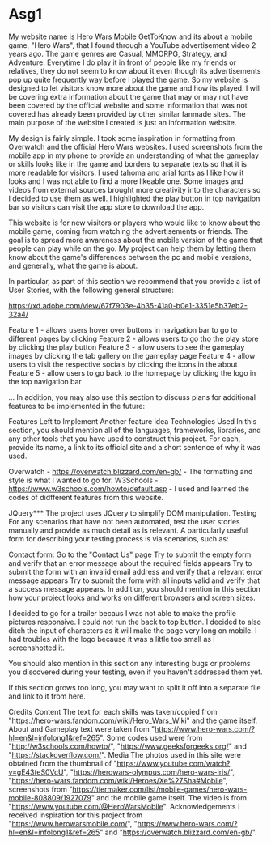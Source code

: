 # Asg1
My website name is Hero Wars Mobile GetToKnow and its about a mobile game, "Hero Wars", that I found through a YouTube advertisement video 2 years ago. The game genres are Casual, MMORPG, Strategy, and Adventure. Everytime I do play it in front of people like my friends or relatives, they do not seem to know about it even though its advertisements pop up quite frequently way before I played the game. So my website is designed to let visitors know more about the game and how its played. I will be covering extra information about the game that may or may not have been covered by the official website and some information that was not covered has already been provided by other similar fanmade sites. The main purpose of the website I created is just an information website.

My design is fairly simple. I took some inspiration in formatting from Overwatch and the official Hero Wars websites. I used screenshots from the mobile app in my phone to provide an understanding of what the gameplay or skills looks like in the game and borders to separate texts so that it is more readable for visitors. I used tahoma and arial fonts as I like how it looks and I was not able to find a more likeable one. Some images and videos from external sources brought more creativity into the characters so I decided to use them as well. I highlighted the play button in top navigation bar so visitors can visit the app store to download the app. 
 
This website is for new visitors or players who would like to know about the mobile game, coming from watching the advertisements or friends. The goal is to spread more awareness about the mobile version of the game that people can play while on the go. My project can help them by letting them know about the game's differences between the pc and mobile versions, and generally, what the game is about.

In particular, as part of this section we recommend that you provide a list of User Stories, with the following general structure:

https://xd.adobe.com/view/67f7903e-4b35-41a0-b0e1-3351e5b37eb2-32a4/

Feature 1 - allows users hover over buttons in navigation bar to go to different pages by clicking
Feature 2 - allows users to go tho the play store by clicking the play button
Feature 3 - allow users to see the gameplay images by clicking the tab gallery on the gameplay page
Feature 4 - allow users to visit the respective socials by clicking the icons in the about
Feature 5 - allow users to go back to the homepage by clicking the logo in the top navigation bar

...
In addition, you may also use this section to discuss plans for additional features to be implemented in the future:

Features Left to Implement
Another feature idea
Technologies Used
In this section, you should mention all of the languages, frameworks, libraries, and any other tools that you have used to construct this project. For each, provide its name, a link to its official site and a short sentence of why it was used.

Overwatch - https://overwatch.blizzard.com/en-gb/ - The formatting and style is what I wanted to go for.
W3Schools - https://www.w3schools.com/howto/default.asp - I used and learned the codes of didfferent features from this website.

JQuery***
The project uses JQuery to simplify DOM manipulation.
Testing
For any scenarios that have not been automated, test the user stories manually and provide as much detail as is relevant. A particularly useful form for describing your testing process is via scenarios, such as:

Contact form:
Go to the "Contact Us" page
Try to submit the empty form and verify that an error message about the required fields appears
Try to submit the form with an invalid email address and verify that a relevant error message appears
Try to submit the form with all inputs valid and verify that a success message appears.
In addition, you should mention in this section how your project looks and works on different browsers and screen sizes.

I decided to go for a trailer becaus I was not able to make the profile pictures responsive. I could not run the back to top button. I decided to also ditch the input of characters as it will make the page very long on mobile.
I had troubles with the logo because it was a little too small as I screenshotted it.

You should also mention in this section any interesting bugs or problems you discovered during your testing, even if you haven't addressed them yet.

If this section grows too long, you may want to split it off into a separate file and link to it from here.

Credits
Content
The text for each skills was taken/copied from "https://hero-wars.fandom.com/wiki/Hero_Wars_Wiki" and the game itself. About and Gameplay text were taken from "https://www.hero-wars.com/?hl=en&l=infolong1&ref=265".
Some codes used were from "http://w3schools.com/howto/", "https://www.geeksforgeeks.org/" and "https://stackoverflow.com/".
Media
The photos used in this site were obtained from the thumbnail of "https://www.youtube.com/watch?v=gE43teS0VcU", 
"https://herowars-olympus.com/hero-wars-iris/", "https://hero-wars.fandom.com/wiki/Heroes/Xe%27Sha#Mobile", screenshots from "https://tiermaker.com/list/mobile-games/hero-wars-mobile-808809/1927079" and the mobile game itself. The video is from "https://www.youtube.com/@HeroWarsMobile".
Acknowledgements
I received inspiration for this project from "https://www.herowarsmobile.com/", "https://www.hero-wars.com/?hl=en&l=infolong1&ref=265" and "https://overwatch.blizzard.com/en-gb/".
